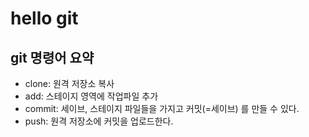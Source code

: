 # hello git
## git  명령어 요약

 - clone: 원격 저장소 복사
 - add: 스테이지 영역에 작업파일 추가
 - commit: 세이브, 스테이지 파일들을 가지고 커밋(=세이브) 를 만들 수 있다.
 - push: 원격 저장소에 커밋을 업로드한다.
